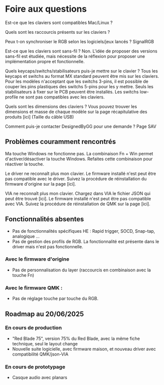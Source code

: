 # Foire aux questions

Est-ce que les claviers sont compatibles Mac/Linux ?

Quels sont les raccourcis présents sur les claviers ?

Peux t-on synchroniser le RGB selon les logiciels/jeux lancés ?
SignalRGB

Est-ce que les claviers sont sans-fil ?
Non. L'idée de proposer des versions sans-fil est étudiée, mais nécessite de la réflexion pour proposer une implémentation propre et fonctionnelle.

Quels keycaps/switchs/stabilisateurs puis-je mettre sur le clavier ?
Tous les keycaps et switchs au format MX standard peuvent être mis sur les claviers.
Pour les modèles n'acceptant que les switchs 3-pins, il est possible de couper les pins plastiques des switchs 5-pins pour les y mettre.
Seuls les stabilisateurs à fixer sur le PCB peuvent être installés.
Les switchs low-profile ne sont pas compatibles avec les claviers.

Quels sont les dimensions des claviers ?
Vous pouvez trouver les dimensions et masse de chaque modèle sur la page récapitulative des produits [ici]
(Taille du câble USB)

Comment puis-je contacter DesignedByGG pour une demande ?
Page SAV

## Problèmes couramment rencontrés

Ma touche Windows ne fonctionne pas.
La combinaison Fn + Win permet d'activer/désactiver la touche Windows. Refaites cette combinaison pour réactiver la touche.

Le driver ne reconnaît plus mon clavier.
Le firmware installé n'est peut être pas compatible avec le driver. Suivez la procédure de réinstallation du firmware d'origine sur la page [ici].

VIA ne reconnaît plus mon clavier.
Chargez dans VIA le fichier JSON qui peut être trouvé [ici].
Le firmware installé n'est peut être pas compatible avec VIA. Suivez la procédure de réinstallation de QMK sur la page [ici].


## Fonctionnalités absentes

- Pas de fonctionnalités spécifiques HE : Rapid trigger, SOCD, Snap-tap, analogique ...
- Pas de gestion des profils de RGB. La fonctionnalité est présente dans le driver mais n'est pas fonctionnelle.

### Avec le firmware d'origine 

- Pas de personnalisation du layer (raccourcis en combinaison avec la touche Fn)

### Avec le firmware QMK :

- Pas de réglage touche par touche du RGB.


## Roadmap au 20/06/2025

### En cours de production

- "Red Blade 75", version 75% du Red Blade, avec la même fiche technique, seul le layout change
- Nouvelle suite logicielle, avec firmware maison, et nouveau driver avec compatibilité QMK/json-VIA

### En cours de prototypage

- Casque audio avec planars
